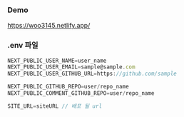 ### Demo

https://woo3145.netlify.app/

### .env 파일

```js
NEXT_PUBLIC_USER_NAME=user_name
NEXT_PUBLIC_USER_EMAIL=sample@sample.com
NEXT_PUBLIC_USER_GITHUB_URL=https://github.com/sample

NEXT_PUBLIC_GITHUB_REPO=user/repo_name
NEXT_PUBLIC_COMMENT_GITHUB_REPO=user/repo_name

SITE_URL=siteURL // 배포 될 url
```

